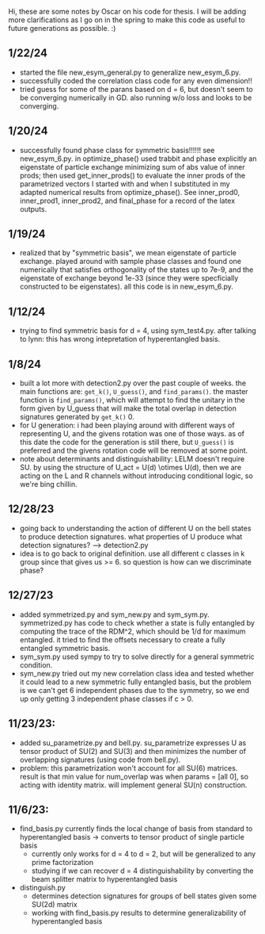 Hi, these are some notes by Oscar on his code for thesis. I will be adding more clarifications as I go on in the spring to make this code as useful to future generations as possible. :)

## 1/22/24
- started the file new_esym_general.py to generalize new_esym_6.py.
- successfully coded the correlation class code for any even dimension!!
- tried guess for some of the parans based on d = 6, but doesn't seem to be converging numerically in GD. also running w/o loss and looks to be converging.

## 1/20/24
- successfully found phase class for symmetric basis!!!!!! see new_esym_6.py. in optimize_phase() used trabbit and phase explicitly an eigenstate of particle exchange minimizing sum of abs value of inner prods; then used get_inner_prods() to evaluate the inner prods of the parametrized vectors I started with and when I substituted in my adapted numerical results from optimize_phase(). See inner_prod0, inner_prod1, inner_prod2, and final_phase for a record of the latex outputs.

## 1/19/24
- realized that by "symmetric basis", we mean eigenstate of particle exchange. played around with sample phase classes and found one numerically that satisfies orthogonality of the states up to 7e-9, and the eigenstate of exchange beyond 1e-33 (since they were specficially constructed to be eigenstates). all this code is in new_esym_6.py.

## 1/12/24
- trying to find symmetric basis for d = 4, using sym_test4.py. after talking to lynn: this has wrong intepretation of hyperentangled basis.

## 1/8/24
- built a lot more with detection2.py over the past couple of weeks. the main functions are: ```get_k()```, ```U_guess()```, and ```find_params()```. the master function is ```find_params()```, which will attempt to find the unitary in the form given by U_guess that will make the total overlap in detection signatures generated by ```get_k()``` 0.
- for U generation: i had been playing around with different ways of representing U, and the givens rotation was one of those ways. as of this date the code for the generation is still there, but ```U_guess()``` is preferred and the givens rotation code will be removed at some point.
- note about determinants and distinguishability: LELM doesn't require SU. by using the structure of U_act = U(d) \otimes U(d), then we are acting on the L and R channels without introducing conditional logic, so we're bing chillin.

## 12/28/23
- going back to understanding the action of different U on the bell states to produce detection signatures. what properties of U produce what detection signatures? --> detection2.py
- idea is to go back to original definition. use all different c classes in k group since that gives us >= 6. so question is how can we discriminate phase?

## 12/27/23
- added symmetrized.py and sym_new.py and sym_sym.py. symmetrized.py has code to check whether a state is fully entangled by computing the trace of the RDM^2, which should be 1/d for maximum entangled. it tried to find the offsets necessary to create a fully entangled symmetric basis.
- sym_sym.py used sympy to try to solve directly for a general symmetric condition.
- sym_new.py tried out my new correlation class idea and tested whether it could lead to a new symmetric fully entangled basis, but the problem is we can't get 6 independent phases due to the symmetry, so we end up only getting 3 independent phase classes if c > 0.

## 11/23/23:
- added su_parametrize.py and bell.py. su_parametrize expresses U as tensor product of SU(2) and SU(3) and then minimizes the number of overlapping signatures (using code from bell.py).
- problem: this parametrization won't account for all SU(6) matrices. result is that min value for num_overlap was when params = [all 0], so acting with identity matrix. will implement general SU(n) construction.

## 11/6/23:
- find_basis.py currently finds the local change of basis from standard to hyperentangled basis -> converts to tensor product of single particle basis
    - currently only works for d = 4 to d = 2, but will be generalized to any prime factorization
    - studying if we can recover d = 4 distinguishability by converting the beam splitter matrix to hyperentangled basis
- distinguish.py
    - determines detection signatures for groups of bell states given some SU(2d) matrix
    - working with find_basis.py results to determine generalizability of hyperentangled basis